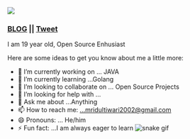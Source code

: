   ![](https://user-images.githubusercontent.com/92802892/157579254-dddded88-eaa5-4fed-b674-732c46ebe024.jpg)
### [BLOG](https://dev.to/mridul_it_is) || [Tweet](https://twitter.com/Mridul_It_is)
I am 19 year old, Open Source Enhusiast

Here are some ideas to get you know about me a little more:

- 🔭 I’m currently working on ... JAVA
- 🌱 I’m currently learning ...Golang
- 👯 I’m looking to collaborate on ... Open Source Projects
- 🤔 I’m looking for help with ...
- 💬 Ask me about ...Anything
- 📫 How to reach me: ...mridultiwari2002@gmail.com
- 😄 Pronouns: ... He/him
- ⚡ Fun fact: ...I am always eager to learn
![snake gif](github-contribution-grid-snake.svg)
